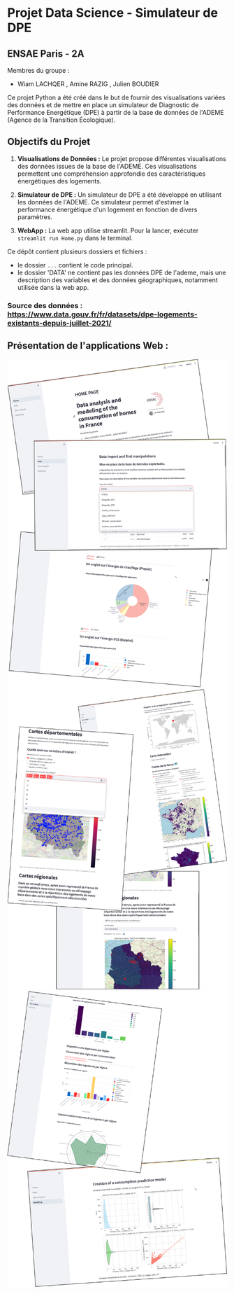 # Projet Data Science - Simulateur de DPE

## ENSAE Paris - 2A

Membres du groupe : 
- Wiam LACHQER , Amine RAZIG , Julien BOUDIER

Ce projet Python a été créé dans le but de fournir des visualisations variées des données et de mettre en place un simulateur de Diagnostic de Performance Energétique (DPE) à partir de la base de données de l'ADEME (Agence de la Transition Écologique).

## Objectifs du Projet

1. **Visualisations de Données :** Le projet propose différentes visualisations des données issues de la base de l'ADEME. Ces visualisations permettent une compréhension approfondie des caractéristiques énergétiques des logements.

2. **Simulateur de DPE :** Un simulateur de DPE a été développé en utilisant les données de l'ADEME. Ce simulateur permet d'estimer la performance énergétique d'un logement en fonction de divers paramètres.
  
3. **WebApp :** La web app utilise streamlit. Pour la lancer, exécuter `streamlit run Home.py` dans le terminal.

Ce dépôt contient plusieurs dossiers et fichiers : 
- le dossier `...` contient le code principal. 
- le dossier 'DATA' ne contient pas les données DPE de l'ademe, mais une description des variables et des données géographiques, notamment utilisée dans la web app.

### Source des données : https://www.data.gouv.fr/fr/datasets/dpe-logements-existants-depuis-juillet-2021/

## Présentation de l'applications Web : 

![](DemoApp/demo_App_01.png)  ![](DemoApp/demo_App_02.png) 
![](DemoApp/demo_App_03.png)
